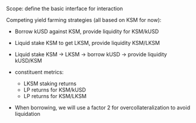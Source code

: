 Scope: define the basic interface for interaction

Competing yield farming strategies (all based on KSM for now):

- Borrow kUSD against KSM, provide liquidity for KSM/kUSD
- Liquid stake KSM to get LKSM, provide liquidity KSM/LKSM
- Liquid stake KSM -> LKSM -> borrow kUSD -> provide liquidity kUSD/KSM

- constituent metrics:

  - LKSM staking returns
  - LP returns for KSM/kUSD
  - LP returns for KSM/LKSM

- When borrowing, we will use a factor 2 for overcollateralization to avoid
  liquidation
